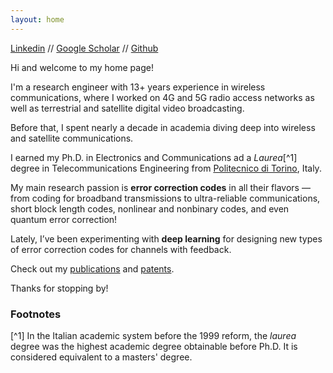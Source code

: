 ```yaml
---
layout: home
---
```



[Linkedin](https://www.linkedin.com/in/alberto-perotti-06526b2) // [Google Scholar](https://scholar.google.com/citations?user=vnZlg40AAAAJ&hl=en) // [Github](https://github.com/albertogp71)


Hi and welcome to my home page!

I'm a research engineer with 13+ years experience in wireless communications, where I worked on 4G
and 5G radio access networks as well as terrestrial and satellite digital video broadcasting.

Before that, I spent nearly a decade in academia diving deep into wireless and satellite communications.

I earned my Ph.D. in Electronics and Communications ad a *Laurea*[^1] degree in Telecommunications
Engineering from [Politecnico di Torino](https://www.polito.it), Italy.

My main research passion is **error correction codes** in all their flavors — from coding for broadband transmissions to ultra-reliable communications, short block length codes, nonlinear and nonbinary codes, and even quantum error correction!

Lately, I’ve been experimenting with **deep learning** for designing new types of error correction codes for channels with feedback.

Check out my [publications](/publications) and [patents](/patents).

Thanks for stopping by!


### **Footnotes**
[^1] In the Italian academic system before the 1999 reform, the *laurea* degree was the highest
academic degree obtainable before Ph.D. It is considered equivalent to a masters' degree. 